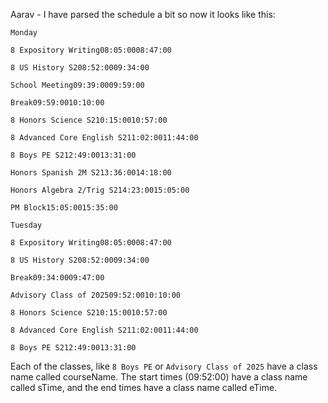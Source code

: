 Aarav - I have parsed the schedule a bit so now it looks like this:
```
Monday

8 Expository Writing08:05:0008:47:00

8 US History S208:52:0009:34:00

School Meeting09:39:0009:59:00

Break09:59:0010:10:00

8 Honors Science S210:15:0010:57:00

8 Advanced Core English S211:02:0011:44:00

8 Boys PE S212:49:0013:31:00

Honors Spanish 2M S213:36:0014:18:00

Honors Algebra 2/Trig S214:23:0015:05:00

PM Block15:05:0015:35:00

Tuesday

8 Expository Writing08:05:0008:47:00

8 US History S208:52:0009:34:00

Break09:34:0009:47:00

Advisory Class of 202509:52:0010:10:00

8 Honors Science S210:15:0010:57:00

8 Advanced Core English S211:02:0011:44:00

8 Boys PE S212:49:0013:31:00
```
Each of the classes, like `8 Boys PE` or `Advisory Class of 2025` have a class name called courseName. The start times (09:52:00) have a class name called sTime, and the end times have a class name called eTime.
